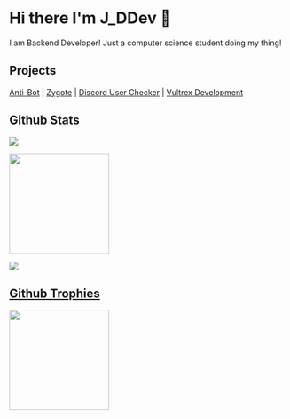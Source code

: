 # Hi there I'm J_DDev 👋
I am Backend Developer! Just a computer science student doing my thing!


## Projects

[Anti-Bot](https://antibot.xyz) | [Zygote](https://zyte.cloud) | [Discord User Checker](https://duc.jddev.wtf) | [Vultrex Development](https://vultrex.dev) 

## Github Stats

<a href="https://github.com/anuraghazra/github-readme-stats"><img align="center" src="https://github-readme-stats.vercel.app/api/top-langs/?username=JayyDoesDev&layout=donut&text_color=7289da&bg_color=2c2f33&ring_color=2C2F33&hide_border=true" /> 

<a href="https://github.com/anuraghazra/github-readme-stats"><img align="center" height="180em" src="https://readme-stats-six-sigma.vercel.app/api?username=JayyDoesDev&show_icons=true&hide_border=true&text_color=7289DA&bg_color=2c2f33&include_all_commits=true&count_private=true" /> 

<a href="https://github.com/denvercoder1/github-readme-streak-stats"><img aligh="center" src="https://github-readme-streak-stats.herokuapp.com?user=Jayydoesdev&mode=weekly&background=2C2F33&stroke=7289DA&ring=7289DA&sideNums=7289DA&sideLabels=7289DA&currStreakNum=7289DA&fire=FFFFFF&currStreakLabel=7289DA&dates=7289DA&border=2C2F33">

## Github Trophies
<a href="https://github.com/ryo-ma/github-profile-trophy"><img align="center" height="180em" src="https://github-profile-trophy.vercel.app/?username=JayyDoesDev&theme=discord&no-frame=true" /> 



